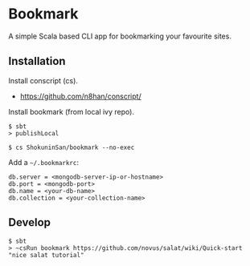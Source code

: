 # Bookmark

A simple Scala based CLI app for bookmarking your favourite sites.

## Installation

Install conscript (cs).

* https://github.com/n8han/conscript/

Install bookmark (from local ivy repo).

    $ sbt
    > publishLocal

    $ cs ShokuninSan/bookmark --no-exec

Add a `~/.bookmarkrc`:

    db.server = <mongodb-server-ip-or-hostname>
    db.port = <mongodb-port>
    db.name = <your-db-name>
    db.collection = <your-collection-name>

## Develop

    $ sbt
    > ~csRun bookmark https://github.com/novus/salat/wiki/Quick-start "nice salat tutorial"